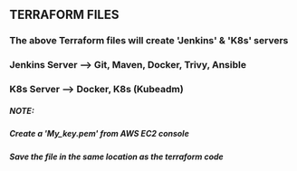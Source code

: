 ## TERRAFORM FILES

### The above Terraform files will create 'Jenkins' & 'K8s' servers
### Jenkins Server --> Git, Maven, Docker, Trivy, Ansible
### K8s Server --> Docker, K8s (Kubeadm)

##### **NOTE**:
##### Create a 'My_key.pem' from AWS EC2 console 
##### Save the file in the same location as the terraform code
